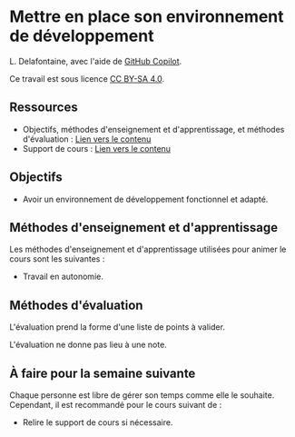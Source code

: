 # Mettre en place son environnement de développement

L. Delafontaine, avec l'aide de
[GitHub Copilot](https://github.com/features/copilot).

Ce travail est sous licence [CC BY-SA 4.0][licence].

## Ressources

- Objectifs, méthodes d'enseignement et d'apprentissage, et méthodes
  d'évaluation : [Lien vers le contenu](.)
- Support de cours : [Lien vers le contenu](./01-supports-de-cours/README.md)

## Objectifs

- Avoir un environnement de développement fonctionnel et adapté.

## Méthodes d'enseignement et d'apprentissage

Les méthodes d'enseignement et d'apprentissage utilisées pour animer le cours
sont les suivantes :

- Travail en autonomie.

## Méthodes d'évaluation

L'évaluation prend la forme d'une liste de points à valider.

L'évaluation ne donne pas lieu à une note.

## À faire pour la semaine suivante

Chaque personne est libre de gérer son temps comme elle le souhaite. Cependant,
il est recommandé pour le cours suivant de :

- Relire le support de cours si nécessaire.

[licence]:
	https://github.com/heig-vd-progserv-course/heig-vd-progserv2-course/blob/main/LICENSE.md
